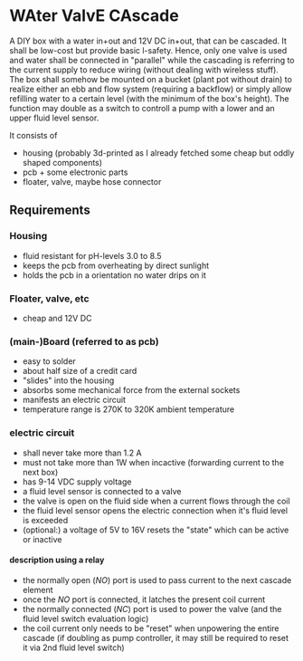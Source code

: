 # WAter ValvE CAscade
A DIY box with a water in+out and 12V DC in+out, that can be cascaded. It shall be low-cost but provide basic l-safety. Hence, only one valve is used and water shall be connected in "parallel" while the cascading is referring to the current supply to reduce wiring (without dealing with wireless 
stuff). The box shall somehow be mounted on a bucket (plant pot without drain) to realize either an ebb and flow system (requiring a backflow) or simply allow refilling water to a certain level (with the minimum of the box's height). The function may double as a switch to controll a pump with a lower and an upper fluid level sensor.

It consists of
- housing (probably 3d-printed as I already fetched some cheap but oddly shaped components)
- pcb + some electronic parts
- floater, valve, maybe hose connector

## Requirements
### Housing
  - fluid resistant for pH-levels 3.0 to 8.5
  - keeps the pcb from overheating by direct sunlight
  - holds the pcb in a orientation no water drips on it
  
 ### Floater, valve, etc
  - cheap and 12V DC
  
 ### (main-)Board (referred to as pcb)
  - easy to solder
  - about half size of a credit card
  - "slides" into the housing
  - absorbs some mechanical force from the external sockets
  - manifests an electric circuit
  - temperature range is 270K to 320K ambient temperature
  
 ### electric circuit
  - shall never take more than 1.2 A
  - must not take more than 1W when incactive (forwarding current to the next box)
  - has 9-14 VDC supply voltage
  - a fluid level sensor is connected to a valve
  - the valve is open on the fluid side when a current flows through the coil
  - the fluid level sensor opens the electric connection when it's fluid level is exceeded
  - (optional:) a voltage of 5V to 16V resets the "state" which can be active or inactive
  
 #### description using a relay
  - the normally open (*NO*) port is used to pass current to the next cascade element
  - once the *NO* port is connected, it latches the present coil current
  - the normally connected (*NC*) port is used to power the valve (and the fluid level switch evaluation logic)
  - the coil current only needs to be "reset" when unpowering the entire cascade (if doubling as pump controller, it may still be required to reset it via 2nd fluid level switch)
